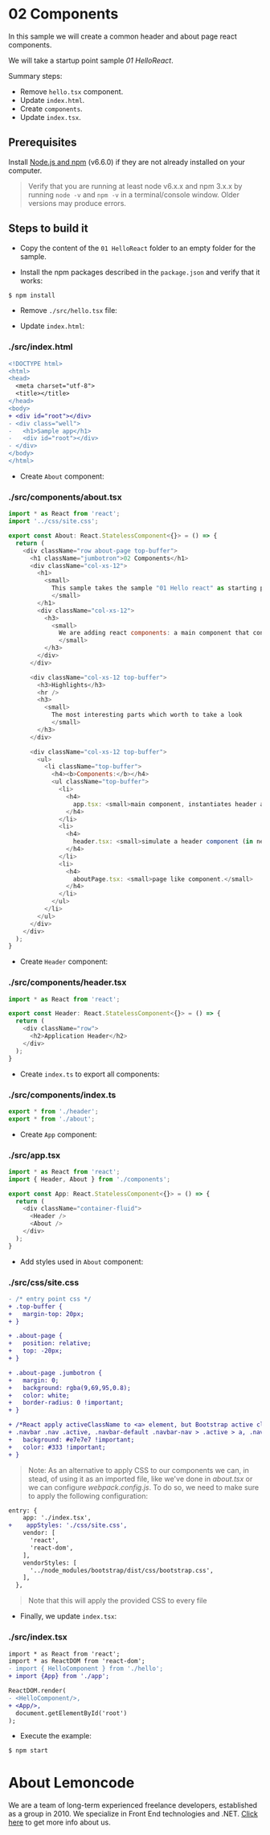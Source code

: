 # 02 Components

In this sample we will create a common header and about page react components.

We will take a startup point sample _01 HelloReact_.

Summary steps:

- Remove `hello.tsx` component.
- Update `index.html`.
- Create `components`.
- Update `index.tsx`.

## Prerequisites

Install [Node.js and npm](https://nodejs.org/en/) (v6.6.0) if they are not already
installed on your computer.

> Verify that you are running at least node v6.x.x and npm 3.x.x by running `node -v` and `npm -v`
in a terminal/console window. Older versions may produce errors.

## Steps to build it

- Copy the content of the `01 HelloReact` folder to an empty folder for the sample.

- Install the npm packages described in the `package.json` and verify that it works:

 ```bash
 $ npm install
 ```

- Remove `./src/hello.tsx` file:

- Update `index.html`:

### ./src/index.html
```diff
<!DOCTYPE html>
<html>
<head>
  <meta charset="utf-8">
  <title></title>
</head>
<body>
+ <div id="root"></div>
- <div class="well">
-   <h1>Sample app</h1>
-   <div id="root"></div>
- </div>
</body>
</html>

```

- Create `About` component:

### ./src/components/about.tsx
```javascript
import * as React from 'react';
import '../css/site.css';

export const About: React.StatelessComponent<{}> = () => {
  return (
    <div className="row about-page top-buffer">
      <h1 className="jumbotron">02 Components</h1>
      <div className="col-xs-12">
        <h1>
          <small>
            This sample takes the sample "01 Hello react" as starting point.
            </small>
        </h1>
        <div className="col-xs-12">
          <h3>
            <small>
              We are adding react components: a main component that consumes a <b>header</b> and an <b>about</b> component.
              </small>
          </h3>
        </div>
      </div>

      <div className="col-xs-12 top-buffer">
        <h3>Highlights</h3>
        <hr />
        <h3>
          <small>
            The most interesting parts which worth to take a look
            </small>
        </h3>
      </div>

      <div className="col-xs-12 top-buffer">
        <ul>
          <li className="top-buffer">
            <h4><b>Components:</b></h4>
            <ul className="top-buffer">
              <li>
                <h4>
                  app.tsx: <small>main component, instantiates header and common component.</small>
                </h4>
              </li>
              <li>
                <h4>
                  header.tsx: <small>simulate a header component (in next samples this will include a nav bar).</small>
                </h4>
              </li>
              <li>
                <h4>
                  aboutPage.tsx: <small>page like component.</small>
                </h4>
              </li>
            </ul>
          </li>
        </ul>
      </div>
    </div>
  );
}

```
- Create `Header` component:

### ./src/components/header.tsx
```javascript
import * as React from 'react';

export const Header: React.StatelessComponent<{}> = () => {
  return (
    <div className="row">
      <h2>Application Header</h2>
    </div>
  );
}

```

- Create `index.ts` to export all components:

### ./src/components/index.ts
```javascript
export * from './header';
export * from './about';

```

- Create `App` component:

### ./src/app.tsx
```javascript
import * as React from 'react';
import { Header, About } from './components';

export const App: React.StatelessComponent<{}> = () => {
  return (
    <div className="container-fluid">
      <Header />
      <About />
    </div>
  );
}

```

- Add styles used in `About` component:

### ./src/css/site.css
```diff
- /* entry point css */
+ .top-buffer {
+   margin-top: 20px;
+ }

+ .about-page {
+   position: relative;
+   top: -20px;
+ }

+ .about-page .jumbotron {
+   margin: 0;
+   background: rgba(9,69,95,0.8);
+   color: white;
+   border-radius: 0 !important;
+ }

+ /*React apply activeClassName to <a> element, but Bootstrap active class is over <li> element*/
+ .navbar .nav .active, .navbar-default .navbar-nav > .active > a, .navbar-default .navbar-nav > .active > a:hover, .navbar-default .navbar-nav > .active > a:focus {
+   background: #e7e7e7 !important;
+   color: #333 !important;
+ }

```

>Note: As an alternative to apply CSS to our components we can, in stead, of using it as an imported file, like we've done in _about.tsx_ or we can configure _webpack.config.js_. To do so, we need to make sure to apply the following configuration:
```diff
entry: {
    app: './index.tsx',
+    appStyles: './css/site.css',
    vendor: [
      'react',
      'react-dom',
    ],
    vendorStyles: [
      '../node_modules/bootstrap/dist/css/bootstrap.css',
    ],
  },
```
>Note that this will apply the provided CSS to every file

- Finally, we update `index.tsx`:

### ./src/index.tsx
```diff
import * as React from 'react';
import * as ReactDOM from 'react-dom';
- import { HelloComponent } from './hello';
+ import {App} from './app';

ReactDOM.render(
- <HelloComponent/>,
+ <App/>,
  document.getElementById('root')
);

```

- Execute the example:

 ```bash
 $ npm start
 ```

# About Lemoncode

We are a team of long-term experienced freelance developers, established as a group in 2010.
We specialize in Front End technologies and .NET. [Click here](http://lemoncode.net/services/en/#en-home) to get more info about us. 
